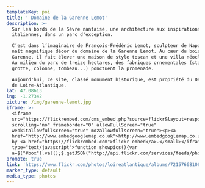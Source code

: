 ```yaml
---
templateKey: poi
title: ' Domaine de la Garenne Lemot'
description: >-
  Sur les bords de la Sèvre nantaise, une architecture aux inspirations
  italiennes, dans un parc d'exception. 

  C’est dans l’imaginaire de François-Frédéric Lemot, sculpteur de Napoléon, que
  naît magnifique décor du domaine de la Garenne Lemot. Au cœur du bois de la
  Garenne, il fait élever une maison de style toscan et une villa néoclassique.
  Au milieu du parc de treize hectares, des fabriques ornementales (statues,
  grotte, colonne, tombeau...) ponctuent la promenade. 

  Aujourd'hui, ce site, classé monument historique, est propriété du Département
  de Loire-Atlantique.
lat: 47.08613
lng: -1.27342
picture: /img/garenne-lemot.jpg
iframe: >-
  <iframe
  src="https://flickrembed.com/cms_embed.php?source=flickr&layout=responsive&input=72157668106486357&sort=0&by=album&theme=default&scale=fill&limit=10&skin=default&autoplay=true"
  scrolling="no" frameborder="0" allowFullScreen="true"
  webkitallowfullscreen="true" mozallowfullscreen="true"><p><a 
  href="http://www.embedgooglemap.co.uk">http://www.embedgooglemap.co.uk/</a></p><small>Powered
  by <a href="https://flickrembed.com">flickr embed</a>.</small></iframe><script
  type="text/javascript">function showpics(){var
  a=$("#box").val();$.getJSON("http://api.flickr.com/services/feeds/photos_public.gne?tags="+a+"&tagmode=any&format=json&jsoncallback=?",function(a){$("#images").hide().html(a).fadeIn("fast"),$.each(a.items,function(a,e){$("<img/>").attr("src",e.media.m).appendTo("#images")})})}</script>
promote: true
link: 'https://www.flickr.com/photos/loireatlantique/albums/72157668106486357'
marker_type: default
media_type: photos
---
```


